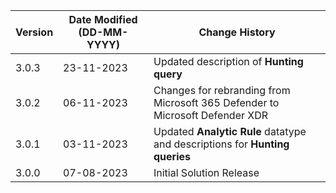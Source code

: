 | **Version** | **Date Modified (DD-MM-YYYY)** | **Change History**                                                           |
|-------------|--------------------------------|------------------------------------------------------------------------------|
| 3.0.3       |     23-11-2023                 | Updated description of **Hunting query**
| 3.0.2       |     06-11-2023                 | Changes for rebranding from Microsoft 365 Defender to Microsoft Defender XDR |
| 3.0.1       |     03-11-2023                 | Updated **Analytic Rule** datatype and descriptions for **Hunting queries**  |
| 3.0.0       |     07-08-2023                 | Initial Solution Release                                                              | 
